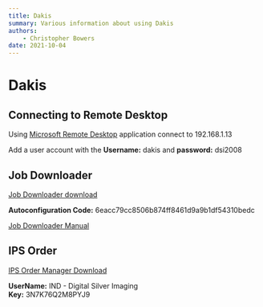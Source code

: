 ```yaml
---
title: Dakis
summary: Various information about using Dakis
authors:
    - Christopher Bowers
date: 2021-10-04
---
```


# Dakis

## Connecting to Remote Desktop

Using [Microsoft Remote Desktop](https://apps.apple.com/us/app/microsoft-remote-desktop/id1295203466?mt=12) application connect to 192.168.1.13

Add a user account with the **Username:** dakis and **password:** dsi2008

## Job Downloader

[Job Downloader download](https://downloader.dakiscdn.com/downloader.exe)

**Autoconfiguration Code:** 6eacc79cc8506b874ff8461d9a9b1df54310bedc

[Job Downloader Manual](https://help.dakis.com/article/112-job-downloader-overview)


## IPS Order

[IPS Order Manager Download](http://incontrolphoto.com/IPSOrdermanager/IPSOrdermanagerInstaller.exe)

**UserName:** IND - Digital Silver Imaging  
**Key:** 3N7K76Q2M8PYJ9

